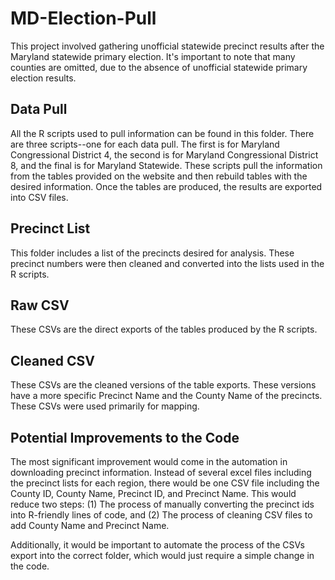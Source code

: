 # MD-Election-Pull

This project involved gathering unofficial statewide precinct results after the Maryland statewide primary election. It's important to note that many counties are omitted, due to the absence of unofficial statewide primary election results.

## Data Pull

All the R scripts used to pull information can be found in this folder. There are three scripts--one for each data pull. The first is for Maryland Congressional District 4, the second is for Maryland Congressional District 8, and the final is for Maryland Statewide. These scripts pull the information from the tables provided on the website and then rebuild tables with the desired information. Once the tables are produced, the results are exported into CSV files.

## Precinct List

This folder includes a list of the precincts desired for analysis. These precinct numbers were then cleaned and converted into the lists used in the R scripts.

## Raw CSV

These CSVs are the direct exports of the tables produced by the R scripts.

## Cleaned CSV

These CSVs are the cleaned versions of the table exports. These versions have a more specific Precinct Name and the County Name of the precincts. These CSVs were used primarily for mapping.

## Potential Improvements to the Code

The most significant improvement would come in the automation in downloading precinct information. Instead of several excel files including the precinct lists for each region, there would be one CSV file including the County ID, County Name, Precinct ID, and Precinct Name. This would reduce two steps: (1) The process of manually converting the precinct ids into R-friendly lines of code, and (2) The process of cleaning CSV files to add County Name and Precinct Name.

Additionally, it would be important to automate the process of the CSVs export into the correct folder, which would just require a simple change in the code.
